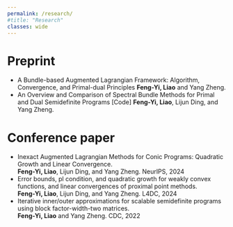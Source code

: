 ```yaml
---
permalink: /research/
#title: "Research"
classes: wide
---
```


Preprint
=====
- A Bundle-based Augmented Lagrangian Framework: Algorithm, Convergence, and Primal-dual Principles
**Feng-Yi, Liao** and Yang Zheng.
- An Overview and Comparison of Spectral Bundle Methods for Primal and Dual Semidefinite Programs  [Code]
**Feng-Yi, Liao**, Lijun Ding, and Yang Zheng.


Conference paper
=====
- Inexact Augmented Lagrangian Methods for Conic Programs: Quadratic Growth and Linear Convergence.                             
**Feng-Yi, Liao**, Lijun Ding, and Yang Zheng.     NeurIPS, 2024
- Error bounds, pl condition, and quadratic growth for weakly convex functions, and linear convergences of proximal point methods.      
**Feng-Yi, Liao**, Lijun Ding, and Yang Zheng.     L4DC, 2024
 - Iterative inner/outer approximations for scalable semidefinite programs using block factor-width-two matrices.	   
**Feng-Yi, Liao** and Yang Zheng. 		 CDC, 2022